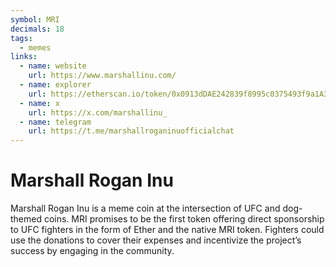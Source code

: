 ```yaml
---
symbol: MRI
decimals: 18
tags:
  - memes
links:
  - name: website
    url: https://www.marshallinu.com/
  - name: explorer
    url: https://etherscan.io/token/0x0913dDAE242839f8995c0375493f9a1A3Bddc977
  - name: x
    url: https://x.com/marshallinu_
  - name: telegram
    url: https://t.me/marshallroganinuofficialchat
---
```


# Marshall Rogan Inu

Marshall Rogan Inu is a meme coin at the intersection of UFC and dog-themed coins. MRI promises to be the first token offering direct sponsorship to UFC fighters in the form of Ether and the native MRI token. Fighters could use the donations to cover their expenses and incentivize the project’s success by engaging in the community.
